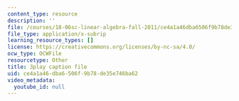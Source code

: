 ```yaml
---
content_type: resource
description: ''
file: /courses/18-06sc-linear-algebra-fall-2011/ce4a1a46dba6506f9b78de35e746ba62_9Q1q7s1jTzU.vtt
file_type: application/x-subrip
learning_resource_types: []
license: https://creativecommons.org/licenses/by-nc-sa/4.0/
ocw_type: OCWFile
resourcetype: Other
title: 3play caption file
uid: ce4a1a46-dba6-506f-9b78-de35e746ba62
video_metadata:
  youtube_id: null
---
```

